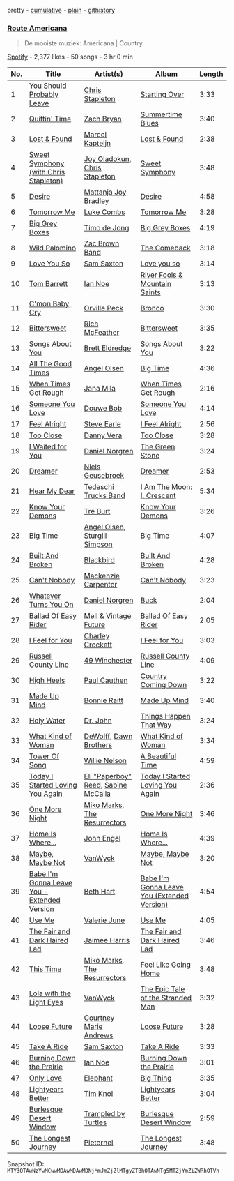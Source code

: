 pretty - [cumulative](/playlists/cumulative/37i9dQZF1DX2YBlcDHuAn5.md) - [plain](/playlists/plain/37i9dQZF1DX2YBlcDHuAn5) - [githistory](https://github.githistory.xyz/mackorone/spotify-playlist-archive/blob/main/playlists/plain/37i9dQZF1DX2YBlcDHuAn5)

### [Route Americana](https://open.spotify.com/playlist/37i9dQZF1DX2YBlcDHuAn5)

> De mooiste muziek: Americana \| Country

[Spotify](https://open.spotify.com/user/spotify) - 2,377 likes - 50 songs - 3 hr 0 min

| No. | Title | Artist(s) | Album | Length |
|---|---|---|---|---|
| 1 | [You Should Probably Leave](https://open.spotify.com/track/2UikqkwBv7aIvlixeVXHWt) | [Chris Stapleton](https://open.spotify.com/artist/4YLtscXsxbVgi031ovDDdh) | [Starting Over](https://open.spotify.com/album/0sOeI7pbAmIc8aDFyvkBUW) | 3:33 |
| 2 | [Quittin' Time](https://open.spotify.com/track/50Emgupm363qIrYBe20FR3) | [Zach Bryan](https://open.spotify.com/artist/40ZNYROS4zLfyyBSs2PGe2) | [Summertime Blues](https://open.spotify.com/album/2qPki6xBkJ1Mbra43t7hnA) | 3:40 |
| 3 | [Lost & Found](https://open.spotify.com/track/1Mk22y2ZqHMijN57LfOi5U) | [Marcel Kapteijn](https://open.spotify.com/artist/6VTUhYONG3oqq10TWNLswp) | [Lost & Found](https://open.spotify.com/album/3yF8GCeZkevUHuMSDOBQcV) | 2:38 |
| 4 | [Sweet Symphony \(with Chris Stapleton\)](https://open.spotify.com/track/78HpdJlNoppURkMmE0dogS) | [Joy Oladokun](https://open.spotify.com/artist/7rrTqtOUOwva4sgTx9C9F9), [Chris Stapleton](https://open.spotify.com/artist/4YLtscXsxbVgi031ovDDdh) | [Sweet Symphony](https://open.spotify.com/album/2FuEelEorhSFMkmvhI8iq7) | 3:48 |
| 5 | [Desire](https://open.spotify.com/track/5vuOY89Toj7pBC2YhLG8rX) | [Mattanja Joy Bradley](https://open.spotify.com/artist/6u9tyg6IXImKbuB5J12ush) | [Desire](https://open.spotify.com/album/351qO6P8FcABXFsYPUfdDf) | 4:58 |
| 6 | [Tomorrow Me](https://open.spotify.com/track/52GuoXJUOFAwmPMtH3V9W4) | [Luke Combs](https://open.spotify.com/artist/718COspgdWOnwOFpJHRZHS) | [Tomorrow Me](https://open.spotify.com/album/2LI2YMMEAYwSzlVRNGJMNE) | 3:28 |
| 7 | [Big Grey Boxes](https://open.spotify.com/track/59xbc8TCvpkgVoo9ldOpLz) | [Timo de Jong](https://open.spotify.com/artist/0T34mF36A6mzLMqC0uoz7x) | [Big Grey Boxes](https://open.spotify.com/album/3yRIBEQNXCCikZuuHSYprK) | 4:19 |
| 8 | [Wild Palomino](https://open.spotify.com/track/25Pnn7yc213pC2sFUaaINZ) | [Zac Brown Band](https://open.spotify.com/artist/6yJCxee7QumYr820xdIsjo) | [The Comeback](https://open.spotify.com/album/3HAqDprp8YxHEguHkCcfOC) | 3:18 |
| 9 | [Love You So](https://open.spotify.com/track/7oFbkIDSxQTZN2n4y7cULK) | [Sam Saxton](https://open.spotify.com/artist/3Xbb6InMR77LO6hrWU1I04) | [Love you so](https://open.spotify.com/album/5NHEVyO1PSXb0F1n1gjH55) | 3:14 |
| 10 | [Tom Barrett](https://open.spotify.com/track/6YbQXUNroKs9qofA8gttor) | [Ian Noe](https://open.spotify.com/artist/2TEpPi5SFalflhpcQHq3lB) | [River Fools & Mountain Saints](https://open.spotify.com/album/6OsF7JfA48kcvWcV4auWIl) | 3:13 |
| 11 | [C'mon Baby, Cry](https://open.spotify.com/track/67swXHVknS142T5tIcNFkl) | [Orville Peck](https://open.spotify.com/artist/46auOkH1pk28rWrSoUNhLo) | [Bronco](https://open.spotify.com/album/2hCcPHWTbvF81CiXPUrM6I) | 3:30 |
| 12 | [Bittersweet](https://open.spotify.com/track/4gitlSJ8ksxAMhmHxNKjNl) | [Rich McFeather](https://open.spotify.com/artist/1DGm9DpMlUDYqSYAbvfpqm) | [Bittersweet](https://open.spotify.com/album/3l4OdclVUWDKoS3G3qT1Rb) | 3:35 |
| 13 | [Songs About You](https://open.spotify.com/track/7qox7CiK5Kf25oBxCA0rY5) | [Brett Eldredge](https://open.spotify.com/artist/0qSX3s5pJnAlSsgsCne8Cz) | [Songs About You](https://open.spotify.com/album/6xTN7k2LmB4rrMLmMQMzWq) | 3:22 |
| 14 | [All The Good Times](https://open.spotify.com/track/6Tv21RLLA1Dt6OtPNz8QDq) | [Angel Olsen](https://open.spotify.com/artist/6mKqFxGMS5TGDZI3XkT5Rt) | [Big Time](https://open.spotify.com/album/02R7PREL8nCr02CEYLy7YH) | 4:36 |
| 15 | [When Times Get Rough](https://open.spotify.com/track/6g23580DTtKk71sSGiX3fM) | [Jana Mila](https://open.spotify.com/artist/1roi4E4kE3vXaKxQ2n5aKB) | [When Times Get Rough](https://open.spotify.com/album/1CihsEE3OM3dAV4lviQGui) | 2:16 |
| 16 | [Someone You Love](https://open.spotify.com/track/6oU5j3WOngnD1GcJtshyhB) | [Douwe Bob](https://open.spotify.com/artist/6VSZeMeJlVPGoR2nfB6UxD) | [Someone You Love](https://open.spotify.com/album/0sMQLfLv6y3ALmcZXJXcUT) | 4:14 |
| 17 | [Feel Alright](https://open.spotify.com/track/7fF6Af2M3vL4IUtE8cMy6G) | [Steve Earle](https://open.spotify.com/artist/2UBTfUoLI07iRqGeUrwhZh) | [I Feel Alright](https://open.spotify.com/album/1CEAVKLVVaCoKyEoVVr8Bh) | 2:56 |
| 18 | [Too Close](https://open.spotify.com/track/2uv1HWIbwXRhnSB4O2677y) | [Danny Vera](https://open.spotify.com/artist/1bObiFZkYu7IfzxVlAVj5x) | [Too Close](https://open.spotify.com/album/3262qPeujrLgKfe56wYFCO) | 3:28 |
| 19 | [I Waited for You](https://open.spotify.com/track/72ekaAHOCACTFM9C5DQ9uw) | [Daniel Norgren](https://open.spotify.com/artist/6swk8GFDoEZ1cFDX70xyuO) | [The Green Stone](https://open.spotify.com/album/57CTi3hCyV59RC8r5Yu9Wu) | 3:24 |
| 20 | [Dreamer](https://open.spotify.com/track/4YQubPuAYJpL7oXYCDvw0L) | [Niels Geusebroek](https://open.spotify.com/artist/7D22FhEGzT4jxbjWryB63l) | [Dreamer](https://open.spotify.com/album/1GKEaevMrPeFx6EbUkw9Sg) | 2:53 |
| 21 | [Hear My Dear](https://open.spotify.com/track/7znaTjqonnsPcuQpOcQ7nT) | [Tedeschi Trucks Band](https://open.spotify.com/artist/2gFsmDBM0hkoZPmrO5EdyO) | [I Am The Moon: I\. Crescent](https://open.spotify.com/album/7tiugISIhitNyFnMRQBhIq) | 5:34 |
| 22 | [Know Your Demons](https://open.spotify.com/track/3AonChVGbKzTPGpkiR4Awe) | [Tré Burt](https://open.spotify.com/artist/5e5Zm5z8OPycf55hgDxKIc) | [Know Your Demons](https://open.spotify.com/album/408i5hH2MLHqX6X6srXEL8) | 3:26 |
| 23 | [Big Time](https://open.spotify.com/track/3RZ5VvBcCQgrRl8XaKZLa4) | [Angel Olsen](https://open.spotify.com/artist/6mKqFxGMS5TGDZI3XkT5Rt), [Sturgill Simpson](https://open.spotify.com/artist/3vDpQbGnzRbRVirXlfQagB) | [Big Time](https://open.spotify.com/album/5UsuKQY3qOMAYyuwaxH4Lx) | 4:07 |
| 24 | [Built And Broken](https://open.spotify.com/track/2oLl22EdWPR8u8hTtfgBPS) | [Blackbird](https://open.spotify.com/artist/5SU9mZVaI9pRXgXmIhG1fL) | [Built And Broken](https://open.spotify.com/album/3nSk18ZELTQqgdSYJBeZ1m) | 4:28 |
| 25 | [Can't Nobody](https://open.spotify.com/track/3QjMxiTf0OBM729FA0AqZy) | [Mackenzie Carpenter](https://open.spotify.com/artist/1gYlQ5LjfQz9QPaCApCsDZ) | [Can't Nobody](https://open.spotify.com/album/29N9gvVvR2wiXR1hJR7M9R) | 3:23 |
| 26 | [Whatever Turns You On](https://open.spotify.com/track/1IiRUmC1fhDscYS90FxWKz) | [Daniel Norgren](https://open.spotify.com/artist/6swk8GFDoEZ1cFDX70xyuO) | [Buck](https://open.spotify.com/album/2P77B79bBTT8GHjs1BrmZI) | 2:04 |
| 27 | [Ballad Of Easy Rider](https://open.spotify.com/track/5Nn8SPmzJUV3xUZFBdFjcV) | [Mell & Vintage Future](https://open.spotify.com/artist/0gP5wSp6he2gUcPa5gunV8) | [Ballad Of Easy Rider](https://open.spotify.com/album/0QQxEoiKi7sgUjlAzjTQCS) | 2:05 |
| 28 | [I Feel for You](https://open.spotify.com/track/6XOWuyehpI0CEDYr7EQQun) | [Charley Crockett](https://open.spotify.com/artist/3BJX1nYizKvWpZTY5HOAr4) | [I Feel for You](https://open.spotify.com/album/1T7prrdakLyU8Nk7AlXEgb) | 3:03 |
| 29 | [Russell County Line](https://open.spotify.com/track/4xxadE0DSjELkTXjRjwOcB) | [49 Winchester](https://open.spotify.com/artist/1JWMpIl0nhqFJNdO3IOQ20) | [Russell County Line](https://open.spotify.com/album/7oKoqz8mBYP0HNsNJ0fW4h) | 4:09 |
| 30 | [High Heels](https://open.spotify.com/track/4M3uKxjhfTLfQidMDgEEgC) | [Paul Cauthen](https://open.spotify.com/artist/6yHM0XQEdu9sIlbILMaKBp) | [Country Coming Down](https://open.spotify.com/album/3hYtvhC4TBoNfoWgtioNMR) | 3:22 |
| 31 | [Made Up Mind](https://open.spotify.com/track/5XTDvPvCDO9lxrwkEE9aUF) | [Bonnie Raitt](https://open.spotify.com/artist/4KDyYWR7IpxZ7xrdYbKrqY) | [Made Up Mind](https://open.spotify.com/album/7L64rhLRuHGIEqnWMMPPXh) | 3:40 |
| 32 | [Holy Water](https://open.spotify.com/track/3uHKEi9VopbcnCdPu3Akbk) | [Dr\. John](https://open.spotify.com/artist/320TrJub4arztwXRm7kqVO) | [Things Happen That Way](https://open.spotify.com/album/4j2PonMiWYk1uBK6jXOKP2) | 3:24 |
| 33 | [What Kind of Woman](https://open.spotify.com/track/08f6hgvzLlDXPy0rhz3a0W) | [DeWolff](https://open.spotify.com/artist/1OHnmln4huMiBLyxBHNx0k), [Dawn Brothers](https://open.spotify.com/artist/05vyC7M8P5Wr120O1yTv6a) | [What Kind of Woman](https://open.spotify.com/album/7q80ugez5yRL0avY5XnZJG) | 3:34 |
| 34 | [Tower Of Song](https://open.spotify.com/track/2HHXqnrD7PaUIUSj9lz3xK) | [Willie Nelson](https://open.spotify.com/artist/5W5bDNCqJ1jbCgTxDD0Cb3) | [A Beautiful Time](https://open.spotify.com/album/7oPKRoThZFX1xQ7X05cfFG) | 4:59 |
| 35 | [Today I Started Loving You Again](https://open.spotify.com/track/0SUeDxIX7QXvA9uVkkYYWs) | [Eli "Paperboy" Reed](https://open.spotify.com/artist/37D1QyrEFNkcv0f62xo46x), [Sabine McCalla](https://open.spotify.com/artist/7Eo1K9fCpeF4lnvbpVcrWR) | [Today I Started Loving You Again](https://open.spotify.com/album/6Q2DffHqnmTRIOW51TgQpP) | 2:36 |
| 36 | [One More Night](https://open.spotify.com/track/0NwmPeStDzdgT9wKxrfTvi) | [Miko Marks](https://open.spotify.com/artist/2pkqyjrPhrzJcdhwN80kAs), [The Resurrectors](https://open.spotify.com/artist/6JClEpHPvEsfw4Ke5VhbX5) | [One More Night](https://open.spotify.com/album/3hjJpCE83GDNugliCAXZCt) | 3:46 |
| 37 | [Home Is Where...](https://open.spotify.com/track/3joE5kBQ4R85LrU8NG4SdZ) | [John Engel](https://open.spotify.com/artist/3HMnypHJS8kCT5JeKsEmzZ) | [Home Is Where...](https://open.spotify.com/album/5P2b8CbIX0kBW2vRLdx5wo) | 4:39 |
| 38 | [Maybe, Maybe Not](https://open.spotify.com/track/1rDkFbHS0krhKweIL6ogTB) | [VanWyck](https://open.spotify.com/artist/113MK4jDLZQiDOe1r18Qdb) | [Maybe, Maybe Not](https://open.spotify.com/album/453ui3VLbh97vpNlo5YEAf) | 3:20 |
| 39 | [Babe I'm Gonna Leave You \- Extended Version](https://open.spotify.com/track/66DmPZHPwXz5VO2Mse5FAj) | [Beth Hart](https://open.spotify.com/artist/30TrHDLNCKQVTYWOn9QqOC) | [Babe I'm Gonna Leave You \(Extended Version\)](https://open.spotify.com/album/5U5FRaYp8B23WI7BvIGcfL) | 4:54 |
| 40 | [Use Me](https://open.spotify.com/track/6dqJ50r54N2CrddT8XEtgc) | [Valerie June](https://open.spotify.com/artist/4QZdOCb3UacKbQ1ybDFAKM) | [Use Me](https://open.spotify.com/album/6MCzIFRAFlSQeXn7JrhXI0) | 4:05 |
| 41 | [The Fair and Dark Haired Lad](https://open.spotify.com/track/3AeGn9MkzB0fJtfp1AWUja) | [Jaimee Harris](https://open.spotify.com/artist/7bDmybZmPCu9SCNvxMsTme) | [The Fair and Dark Haired Lad](https://open.spotify.com/album/5UNEzuZg2aNzC9GB7d1JRH) | 3:46 |
| 42 | [This Time](https://open.spotify.com/track/5PRvOCRtSq7bivvDlykZ2D) | [Miko Marks](https://open.spotify.com/artist/2pkqyjrPhrzJcdhwN80kAs), [The Resurrectors](https://open.spotify.com/artist/6JClEpHPvEsfw4Ke5VhbX5) | [Feel Like Going Home](https://open.spotify.com/album/7cT12Vf8M9wtFZ9vAM7Now) | 3:48 |
| 43 | [Lola with the Light Eyes](https://open.spotify.com/track/05eGBCOwS0vA4c2TBVRiJ0) | [VanWyck](https://open.spotify.com/artist/113MK4jDLZQiDOe1r18Qdb) | [The Epic Tale of the Stranded Man](https://open.spotify.com/album/1BfrHxEQliuMZYzetI8TGH) | 3:32 |
| 44 | [Loose Future](https://open.spotify.com/track/1f7mKDuWfkhMXOnRcdI8Vz) | [Courtney Marie Andrews](https://open.spotify.com/artist/1EI0B66miJj5Fl408B7E9H) | [Loose Future](https://open.spotify.com/album/25dWaNwrPBrS1UAXUBZOVh) | 3:28 |
| 45 | [Take A Ride](https://open.spotify.com/track/5lv9ngCtTMuXD6FtEzTGzN) | [Sam Saxton](https://open.spotify.com/artist/3Xbb6InMR77LO6hrWU1I04) | [Take A Ride](https://open.spotify.com/album/05FmZGsA5g6HqHBPU3CW9Q) | 3:33 |
| 46 | [Burning Down the Prairie](https://open.spotify.com/track/3TlfVUdNVzHttc04CBYQQR) | [Ian Noe](https://open.spotify.com/artist/2TEpPi5SFalflhpcQHq3lB) | [Burning Down the Prairie](https://open.spotify.com/album/1wcxYWaq7wm8OHQbx6yZjb) | 3:01 |
| 47 | [Only Love](https://open.spotify.com/track/3VMRFNRAIu8eQ65KbI3Ztz) | [Elephant](https://open.spotify.com/artist/2cwRR7JVxhEre6f0DNRyvW) | [Big Thing](https://open.spotify.com/album/747C2yuj2zve80VRWKgLJU) | 3:35 |
| 48 | [Lightyears Better](https://open.spotify.com/track/3TfJc3C3n9ML0dXoz7oHcm) | [Tim Knol](https://open.spotify.com/artist/5iwR7L3O96vO8rVXXuLf5K) | [Lightyears Better](https://open.spotify.com/album/4OTldoFsD7VQuV5g1EZPgd) | 3:04 |
| 49 | [Burlesque Desert Window](https://open.spotify.com/track/3wcayWWtzYs1DM6qu2p5nE) | [Trampled by Turtles](https://open.spotify.com/artist/3GjVVVcFmUgEJEAAsbGkf4) | [Burlesque Desert Window](https://open.spotify.com/album/4oUx1HJHLYrR89VrzjzHf4) | 2:59 |
| 50 | [The Longest Journey](https://open.spotify.com/track/5Ifue34q9Msm53CEzFP809) | [Pieternel](https://open.spotify.com/artist/5JzvmJdkliw2nERmKleDuS) | [The Longest Journey](https://open.spotify.com/album/6VaC5jCtlmDrrGq9A8pKrx) | 3:48 |

Snapshot ID: `MTY3OTAwNzYwMCwwMDAwMDAwMDNjMmJmZjZlMTgyZTBhOTAwNTg5MTZjYmZiZWRhOTVh`

